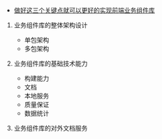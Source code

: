 
* [做好这三个关键点就可以更好的实现前端业务组件库](https://mp.weixin.qq.com/s/jQwR2yW5tPly9iz1u3-gIg)

1. 业务组件库的整体架构设计
    * 单包架构
    * 多包架构

2. 业务组件库的基础技术能力
    * 构建能力
    * 文档
    * 本地服务
    * 质量保证
    * 数据统计

3. 业务组件库的对外文档服务
